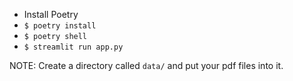 * Install Poetry
* `$ poetry install`
* `$ poetry shell`
* `$ streamlit run app.py`



NOTE: Create a directory called `data/` and put your pdf files into it.
